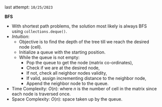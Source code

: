 last attempt: `10/25/2023`

**BFS**
- With shortest path problems, the solution most likely is always BFS using `collections.deque()`. 
- *Intuition*:
  - Objective is to find the depth of the tree till we reach the desired node (cell). 
  - Initialize a queue with the starting position. 
  - While the queue is not empty:
    - Pop the queue to get the node (matrix co-ordinates), 
    - Check if we are at the desired node, 
    - If not, check all neighbor nodes validity, 
    - If valid, assign incrementing distance to the neighbor node, 
    - Append the neighbor node to the queue. 
- Time Complexity: $O(n)$: where $n$ is the number of cell in the matrix since each node is traversed once. 
- Space Complexity: $O(n)$: space taken up by the queue. 